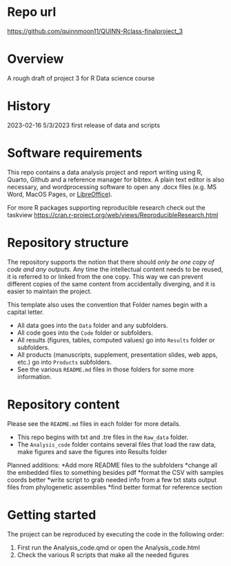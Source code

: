 
# Repo url

<https://github.com/quinnmoon11/QUINN-Rclass-finalproject_3>

# Overview

A rough draft of project 3 for R Data science course

# History

2023-02-16 5/3/2023 first release of data and scripts



# Software requirements

This repo contains a data analysis project and report writing using R, Quarto, Github and a reference manager for bibtex. A plain text editor is also necessary, and wordprocessing software to open any .docx files (e.g. MS Word, MacOS Pages, or [LibreOffice](https://www.libreoffice.org/)). 

For more R packages supporting reproducible research check out the taskview <https://cran.r-project.org/web/views/ReproducibleResearch.html>

# Repository structure

The repository supports the notion that there should _only be one copy of code and any outputs_. Any time the intellectual content needs to be reused, it is referred to or linked from the one copy. This way we can prevent different copies of the same content from accidentally diverging, and it is easier to maintain the project. 

This template also uses the convention that Folder names begin with a capital letter. 

* All data goes into the `Data` folder and any subfolders.
* All code goes into the `Code` folder or subfolders.
* All results (figures, tables, computed values) go into `Results` folder or subfolders.
* All products (manuscripts, supplement, presentation slides, web apps, etc.) go into `Products` subfolders.
* See the various `README.md` files in those folders for some more information.

# Repository content

Please see the `README.md` files in each folder for more details.

* This repo begins with txt and .tre files in the `Raw_data` folder. 
* The `Analysis_code` folder contains several files that load the raw data, make figures and save the figures into Results folder 

Planned additions:
*Add more README files to the subfolders
*change all the embedded files to something besides pdf
*format the CSV with samples coords better
*write script to grab needed info from a few txt stats output files from phylogenetic assemblies
*find better format for reference section 

# Getting started

The project can be reproduced by executing the code in the following order: 

1.  First run the Analysis_code.qmd or open the Analysis_code.html
2. Check the various R scripts that make all the needed figures




